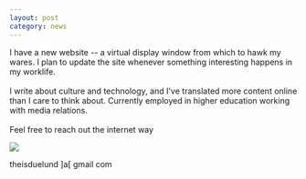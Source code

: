 ```yaml
---
layout: post
category: news
---
```

I have a new website -- a virtual display window from which to hawk my wares. I plan to update the site whenever something interesting happens in my worklife.<br><br>I write about culture and technology, and I\'ve translated more content online than I care to think about. Currently employed in higher education working with media relations.<br><br>Feel free to reach out the internet way

<img src="https://i.gifer.com/JpAd.gif">

theisduelund ]a[ gmail com
